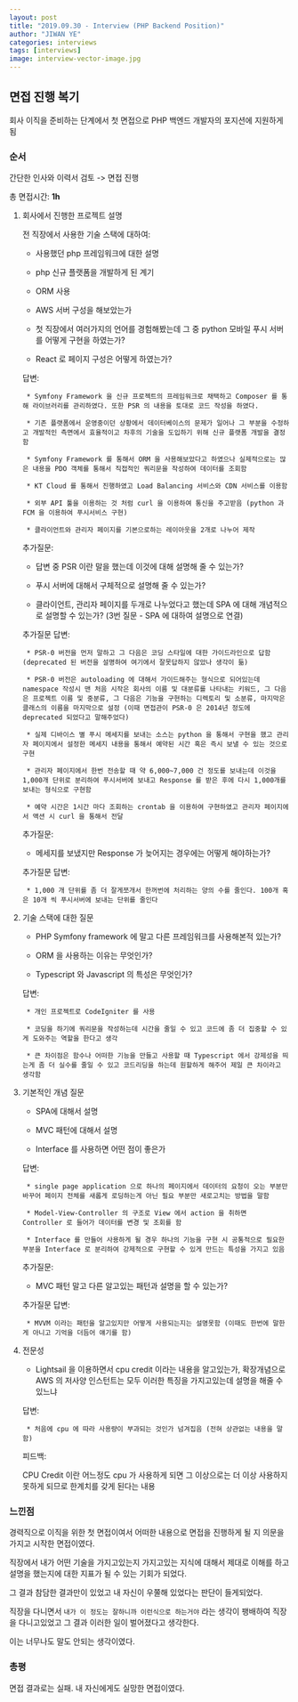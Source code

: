 ```yaml
---
layout: post
title: "2019.09.30 - Interview (PHP Backend Position)"
author: "JIWAN YE"
categories: interviews
tags: [interviews]
image: interview-vector-image.jpg
---
```


## 면접 진행 복기

회사 이직을 준비하는 단계에서 첫 면접으로 PHP 백엔드 개발자의 포지션에 지원하게 됨

### 순서

간단한 인사와 이력서 검토 -> 면접 진행

총 면접시간: **1h**

1. 회사에서 진행한 프로젝트 설명

    전 직장에서 사용한 기술 스택에 대하여:

    * 사용했던 php 프레임워크에 대한 설명

    * php 신규 플랫폼을 개발하게 된 계기

    * ORM 사용

    * AWS 서버 구성을 해보았는가

    * 첫 직장에서 여러가지의 언어를 경험해봤는데 그 중 python 모바일 푸시 서버를 어떻게 구현을 하였는가?

    * React 로 페이지 구성은 어떻게 하였는가?

    답변:

        * Symfony Framework 을 신규 프로젝트의 프레임워크로 채택하고 Composer 를 통해 라이브러리를 관리하였다. 또한 PSR 의 내용을 토대로 코드 작성을 하였다.

        * 기존 플랫폼에서 운영중이던 상황에서 데이터베이스의 문제가 일어나 그 부분을 수정하고 개발적인 측면에서 효율적이고 차후의 기술을 도입하기 위해 신규 플랫폼 개발을 결정함

        * Symfony Framework 를 통해서 ORM 을 사용해보았다고 하였으나 실제적으로는 많은 내용을 PDO 객체를 통해서 직접적인 쿼리문을 작성하여 데이터를 조회함

        * KT Cloud 를 통해서 진행하였고 Load Balancing 서비스와 CDN 서비스를 이용함

        * 외부 API 툴을 이용하는 것 처럼 curl 을 이용하여 통신을 주고받음 (python 과 FCM 을 이용하여 푸시서비스 구현)

        * 클라이언트와 관리자 페이지를 기본으로하는 레이아웃을 2개로 나누어 제작

    추가질문:

    * 답변 중 PSR 이란 말을 했는데 이것에 대해 설명해 줄 수 있는가?

    * 푸시 서버에 대해서 구체적으로 설명해 줄 수 있는가?

    * 클라이언트, 관리자 페이지를 두개로 나누었다고 했는데 SPA 에 대해 개념적으로 설명할 수 있는가? (3번 질문 - SPA 에 대하여 설명으로 연결)

    추가질문 답변:

        * PSR-0 버전을 먼저 말하고 그 다음은 코딩 스타일에 대한 가이드라인으로 답함 (deprecated 된 버전을 설명하여 여기에서 잘못답하지 않았나 생각이 듦)

        * PSR-0 버전은 autoloading 에 대해서 가이드해주는 형식으로 되어있는데 namespace 작성시 맨 처음 시작은 회사의 이름 및 대분류를 나타내는 키워드, 그 다음은 프로젝트 이름 및 중분류, 그 다음은 기능을 구현하는 디렉토리 및 소분류, 마지막은 클래스의 이름을 마지막으로 설정 (이때 면접관이 PSR-0 은 2014년 정도에 deprecated 되었다고 말해주었다)

        * 실제 디바이스 별 푸시 메세지를 보내는 소스는 python 을 통해서 구현을 했고 관리자 페이지에서 설정한 메세지 내용을 통해서 예약된 시간 혹은 즉시 보낼 수 있는 것으로 구현

        * 관리자 페이지에서 한번 전송할 때 약 6,000~7,000 건 정도를 보내는데 이것을 1,000개 단위로 분리하여 푸시서버에 보내고 Response 를 받은 후에 다시 1,000개를 보내는 형식으로 구현함

        * 예약 시간은 1시간 마다 조회하는 crontab 을 이용하여 구현하였고 관리자 페이지에서 액션 시 curl 을 통해서 전달

    추가질문:

    * 메세지를 보냈지만 Response 가 늦어지는 경우에는 어떻게 해야하는가?

    추가질문 답변:

        * 1,000 개 단위를 좀 더 잘게쪼개서 한꺼번에 처리하는 양의 수를 줄인다. 100개 혹은 10개 씩 푸시서버에 보내는 단위를 줄인다

2. 기술 스택에 대한 질문

    * PHP Symfony framework 에 말고 다른 프레임워크를 사용해본적 있는가?

    * ORM 을 사용하는 이유는 무엇인가?

    * Typescript 와 Javascript 의 특성은 무엇인가?

    답변:

        * 개인 프로젝트로 CodeIgniter 를 사용

        * 코딩을 하기에 쿼리문을 작성하는데 시간을 줄일 수 있고 코드에 좀 더 집중할 수 있게 도와주는 역할을 한다고 생각

        * 큰 차이점은 함수나 어떠한 기능을 만들고 사용할 때 Typescript 에서 강제성을 띄는게 좀 더 실수를 줄일 수 있고 코드리딩을 하는데 원할하게 해주어 제일 큰 차이라고 생각함

3. 기본적인 개념 질문

    * SPA에 대해서 설명

    * MVC 패턴에 대해서 설명

    * Interface 를 사용하면 어떤 점이 좋은가

    답변:

        * single page application 으로 하나의 페이지에서 데이터의 요청이 오는 부분만 바꾸어 페이지 전체를 새롭게 로딩하는게 아닌 필요 부분만 새로고치는 방법을 말함

        * Model-View-Controller 의 구조로 View 에서 action 을 취하면 Controller 로 들어가 데이터를 변경 및 조회를 함

        * Interface 를 만들어 사용하게 될 경우 하나의 기능을 구현 시 공통적으로 필요한 부분을 Interface 로 분리하여 강제적으로 구현할 수 있게 만드는 특성을 가지고 있음

    추가질문:

    * MVC 패턴 말고 다른 알고있는 패턴과 설명을 할 수 있는가?

    추가질문 답변:

        * MVVM 이라는 패턴을 알고있지만 어떻게 사용되는지는 설명못함 (이때도 한번에 말한게 아니고 기억을 더듬어 얘기를 함)

4. 전문성

    * Lightsail 을 이용하면서 cpu credit 이라는 내용을 알고있는가, 확장개념으로 AWS 의 저사양 인스턴트는 모두 이러한 특징을 가지고있는데 설명을 해줄 수 있느냐

    답변:

        * 처음에 cpu 에 따라 사용량이 부과되는 것인가 넘겨집음 (전혀 상관없는 내용을 말함)

    피드백:

    CPU Credit 이란 어느정도 cpu 가 사용하게 되면 그 이상으로는 더 이상 사용하지 못하게 되므로 한계치를 갖게 된다는 내용

### 느낀점

경력직으로 이직을 위한 첫 면접이여서 어떠한 내용으로 면접을 진행하게 될 지 의문을 가지고 시작한 면접이였다.

직장에서 내가 어떤 기술을 가지고있는지 가지고있는 지식에 대해서 제대로 이해를 하고 설명을 했는지에 대한 지표가 될 수 있는 기회가 되었다.

그 결과 참담한 결과만이 있었고 내 자신이 우쭐해 있었다는 판단이 들게되었다.

직장을 다니면서 `내가 이 정도는 잘하니까 이런식으로 하는거야` 라는 생각이 팽배하여 직장을 다니고있었고 그 결과 이러한 일이 벌어졌다고 생각한다.

이는 너무나도 말도 안되는 생각이였다.

### 총평

면접 결과로는 실패. 내 자신에게도 실망한 면접이였다.
